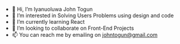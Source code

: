 - 👋 Hi, I’m Iyanuoluwa John Togun
- 👀 I’m interested in Solving Users Problems using design and code
- 🌱 I’m currently learning React
- 💞️ I’m looking to collaborate on Front-End Projects
- 📫 You can reach me by emailing on johntogun@gmail.com

<!---
john-togun/john-togun is a ✨ special ✨ repository because its `README.md` (this file) appears on your GitHub profile.
You can click the Preview link to take a look at your changes.
--->
